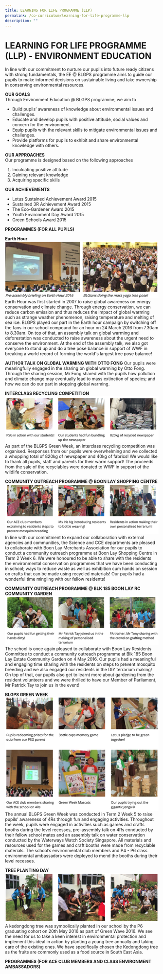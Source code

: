 ```yaml
---
title: LEARNING FOR LIFE PROGRAMME (LLP)
permalink: /co-curriculum/learning-for-life-programme-llp
description: ""
---
```

# LEARNING FOR LIFE PROGRAMME (LLP) - ENVIRONMENT EDUCATION

In line with our commitment to nurture our pupils into future ready citizens with strong fundamentals, the EE @ BLGPS programme aims to guide our pupils to make informed decisions on sustainable living and take ownership in conserving environmental resources. 

**OUR GOALS**<br>
Through Environment Education @ BLGPS programme, we aim to
* Build pupils’ awareness of knowledge about environmental issues and challenges. 
* Educate and develop pupils with positive attitude, social values and concern for the environment.
* Equip pupils with the relevant skills to mitigate environmental issues and challenges.
* Provide platforms for pupils to exhibit and share environmental knowledge with others. 

**OUR APPROACHES**<br>
Our programme is designed based on the following approaches
1. Inculcating positive attitude
2. Gaining relevant knowledge
3. Acquiring specific skills

**OUR ACHIEVEMENTS**
* Lotus Sustained Achievement Award 2015
* Sustained 3R Achievement Award 2015
* The Eco-Gardener Award 2015
* Youth Environment Day Award 2015
* Green Schools Award 2015


**PROGRAMMES (FOR ALL PUPILS)**

**Earth Hour**
![](/images/Earth%20Hour.png)
Earth Hour was first started in 2007 to raise global awareness on energy conservation and climate change. Through energy conservation, we can reduce carbon emission and thus reduces the impact of global warming such as strange weather phenomenon, raising temperature and melting of sea ice. BLGPS played our part in the Earth hour campaign by switching off the fans in our school compound for an hour on 24 March 2016 from 7.30am to 8.30am. On top of that, an assembly talk on global warming and deforestation was conducted to raise awareness about the urgent need to conserve the environment. At the end of the assembly talk, we also got everyone to stand up and do a tree pose balance in support of WWF in breaking a world record of forming the world's largest tree pose balance! 

**AUTHOR TALK ON GLOBAL WARMING WITH OTTO FONG**
Our pupils were meaningfully engaged in the sharing on global warming by Otto Fong. Through the sharing session, Mr Fong shared with the pupils how pollution and climate change may eventually lead to mass extinction of species; and how we can do our part in stopping global warming. 

**INTERCLASS RECYCLING COMPETITION**
![](/images/Interclass%20Recycling.png)
As part of the BLGPS Green Week, an interclass recycling competition was organised. Responses from our pupils were overwhelming and we collected a whopping total of 820kg of newspaper and 40kg of fabrics! We would like to thank all pupils, staff and parents for their warm support! The proceeds from the sale of the recyclables were donated to WWF in support of the wildlife conservation.  

**COMMUNITY OUTREACH PROGRAMME @ BOON LAY SHOPPING CENTRE**
![](/images/Community%20Outreach.png)
In line with our commitment to expand our collaboration with external agencies and communities, the Science and CCE departments are pleased to collaborate with Boon Lay Merchants Association for our pupils to conduct a community outreach programme at Boon Lay Shopping Centre in Term 2 Week 6. We were honoured to be able to share with the residents the environmental conservation programmes that we have been conducting in school; ways to reduce waste as well as exhibition cum hands on session on crafts that can be made using recycled materials! Our pupils had a wonderful time mingling with our fellow residents! 

**COMMUNITY OUTREACH PROGRAMME @ BLK 185 BOON LAY RC COMMUNITY GARDEN**
![](/images/Garden.png)
The school is once again pleased to collaborate with Boon Lay Residents Committee to conduct a community outreach programme at Blk 185 Boon Lay Estate Community Garden on 4 May 2016. Our pupils had a meaningful and engaging time sharing with the residents on steps to prevent mosquito breeding and we also engaged our residents in the DIY terrarium making! On top of that, our pupils also get to learnt more about gardening from the resident volunteers and we were thrilled to have our Member of Parliament, Mr Patrick Tay to join us in the event!  

**BLGPS GREEN WEEK**
![](/images/Green%20Week.png)
The annual BLGPS Green Week was conducted in Term 2 Week 5 to raise pupils’ awareness of 4Rs through fun and engaging activities. Throughout the week, pupils were engaged in activities such as games and crafts booths during the level recesses, pre-assembly talk on 4Rs conducted by their fellow school mates and an assembly talk on water conservation conducted by the Waterways Watch Society Singapore. All materials and resources used for the games and craft booths were made from recyclable materials. The school’s environmental club members and P4 - P6 class environmental ambassadors were deployed to mend the booths during their level recesses. 

**TREE PLANTING DAY**
![](/images/Tree%20Planting.png)
A kedongdong tree was symbolically planted in our school by the P6 graduating cohort on 20th May 2016 as part of Green Wave 2016. We see the need for us to take a keen interest in environmental protection and implement this ideal in action by planting a young tree annually and taking care of the existing ones. We have specifically chosen the Kedongdong tree as the fruits are commonly used as a food source in South East Asia. 

**PROGRAMMES (FOR ACE CLUB MEMBERS AND CLASS ENVIRONMENT AMBASSADORS)**
